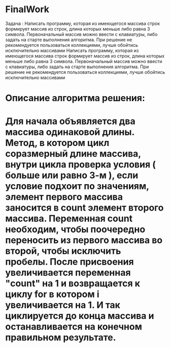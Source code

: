 # FinalWork
Задача : 
Написать программу, которая из имеющегося массива строк формирует массив из строк, длина которых меньше либо равна 3 символа.
Первоначальный массив можно ввести с клавиатуры, либо задать на старте выполнения алгоритма.
При решение не рекомендуется пользоваться коллекциями, лучше обойтись исключительно массивами
Написать программу, которая из имеющегося массива строк формирует массив из строк, длина которых меньше либо равна 3 символа. Первоначальный массив можно ввести с клавиатуры, либо задать на старте выполнения алгоритма. При решение не рекомендуется пользоваться коллекциями, лучше обойтись исключительно массивами
# Описание алгоритма решения:
# Для начала объявляется два массива одинаковой длины. Метод, в котором цикл соразмерный длине массива, внутри цикла проверка условия ( больше или равно 3-м ), если условие подхоит по значениям, элемент первого массива заносится в count элемент второго массива. Переменная count необходим, чтобы поочередно переносить из первого массива во второй, чтобы исключить пробелы. После присвоения увеличивается переменная "count" на 1 и возвращается к циклу for в котором i увеличивается на 1. И так циклируется до конца массива и останавливается на конечном правильном результате.
